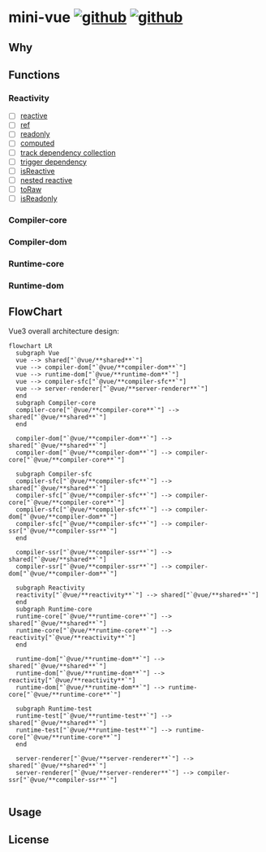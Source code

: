 # mini-vue [![github](https://img.shields.io/badge/-English-gray)](./README.md)&nbsp;[![github](https://img.shields.io/badge/-Chinese-gray)](./README.zh-CN.md)

## Why

## Functions

### Reactivity

- [ ] [reactive]()
- [ ] [ref]()
- [ ] [readonly]()
- [ ] [computed]()
- [ ] [track dependency collection]()
- [ ] [trigger dependency]()
- [ ] [isReactive]()
- [ ] [nested reactive]()
- [ ] [toRaw]()
- [ ] [isReadonly]()

### Compiler-core


### Compiler-dom


### Runtime-core

### Runtime-dom

## FlowChart

Vue3 overall architecture design:

```mermaid
flowchart LR
  subgraph Vue
  vue --> shared["`@vue/**shared**`"]
  vue --> compiler-dom["`@vue/**compiler-dom**`"]
  vue --> runtime-dom["`@vue/**runtime-dom**`"]
  vue --> compiler-sfc["`@vue/**compiler-sfc**`"]
  vue --> server-renderer["`@vue/**server-renderer**`"]
  end
  subgraph Compiler-core
  compiler-core["`@vue/**compiler-core**`"] --> shared["`@vue/**shared**`"]
  end

  compiler-dom["`@vue/**compiler-dom**`"] --> shared["`@vue/**shared**`"]
  compiler-dom["`@vue/**compiler-dom**`"] --> compiler-core["`@vue/**compiler-core**`"]
  
  subgraph Compiler-sfc
  compiler-sfc["`@vue/**compiler-sfc**`"] --> shared["`@vue/**shared**`"]
  compiler-sfc["`@vue/**compiler-sfc**`"] --> compiler-core["`@vue/**compiler-core**`"]
  compiler-sfc["`@vue/**compiler-sfc**`"] --> compiler-dom["`@vue/**compiler-dom**`"]
  compiler-sfc["`@vue/**compiler-sfc**`"] --> compiler-ssr["`@vue/**compiler-ssr**`"]
  end
  
  compiler-ssr["`@vue/**compiler-ssr**`"] --> shared["`@vue/**shared**`"]
  compiler-ssr["`@vue/**compiler-ssr**`"] --> compiler-dom["`@vue/**compiler-dom**`"]
  
  subgraph Reactivity
  reactivity["`@vue/**reactivity**`"] --> shared["`@vue/**shared**`"]
  end
  subgraph Runtime-core
  runtime-core["`@vue/**runtime-core**`"] --> shared["`@vue/**shared**`"]
  runtime-core["`@vue/**runtime-core**`"] --> reactivity["`@vue/**reactivity**`"]
  end

  runtime-dom["`@vue/**runtime-dom**`"] --> shared["`@vue/**shared**`"]
  runtime-dom["`@vue/**runtime-dom**`"] --> reactivity["`@vue/**reactivity**`"]
  runtime-dom["`@vue/**runtime-dom**`"] --> runtime-core["`@vue/**runtime-core**`"]

  subgraph Runtime-test
  runtime-test["`@vue/**runtime-test**`"] --> shared["`@vue/**shared**`"]
  runtime-test["`@vue/**runtime-test**`"] --> runtime-core["`@vue/**runtime-core**`"]
  end

  server-renderer["`@vue/**server-renderer**`"] --> shared["`@vue/**shared**`"]
  server-renderer["`@vue/**server-renderer**`"] --> compiler-ssr["`@vue/**compiler-ssr**`"]


```





## Usage


## License

